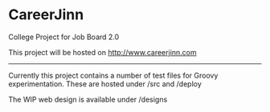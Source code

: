 CareerJinn
==========

College Project for Job Board 2.0

This project will be hosted on <a href="http://www.careerjinn.com">http://www.careerjinn.com</a>

----

Currently this project contains a number of test files for Groovy experimentation.  These are hosted under /src and /deploy

The WIP web design is available under /designs